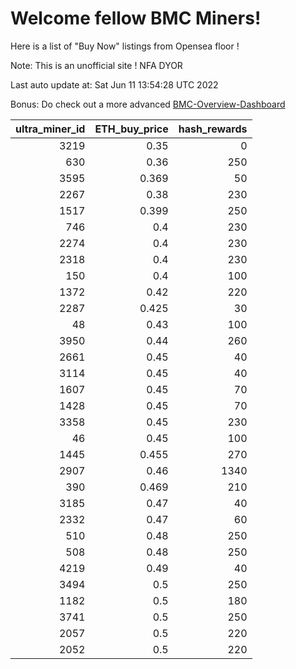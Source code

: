 # Welcome fellow BMC Miners!
Here is a list of "Buy Now" listings from Opensea floor !

Note: This is an unofficial site ! NFA DYOR

Last auto update at: Sat Jun 11 13:54:28 UTC 2022

Bonus: Do check out a more advanced [BMC-Overview-Dashboard](https://dune.com/defifunk/BMC-Overview-Dashboard)


|   ultra_miner_id |   ETH_buy_price |   hash_rewards |
|-----------------:|----------------:|---------------:|
|             3219 |           0.35  |              0 |
|              630 |           0.36  |            250 |
|             3595 |           0.369 |             50 |
|             2267 |           0.38  |            230 |
|             1517 |           0.399 |            250 |
|              746 |           0.4   |            230 |
|             2274 |           0.4   |            230 |
|             2318 |           0.4   |            230 |
|              150 |           0.4   |            100 |
|             1372 |           0.42  |            220 |
|             2287 |           0.425 |             30 |
|               48 |           0.43  |            100 |
|             3950 |           0.44  |            260 |
|             2661 |           0.45  |             40 |
|             3114 |           0.45  |             40 |
|             1607 |           0.45  |             70 |
|             1428 |           0.45  |             70 |
|             3358 |           0.45  |            230 |
|               46 |           0.45  |            100 |
|             1445 |           0.455 |            270 |
|             2907 |           0.46  |           1340 |
|              390 |           0.469 |            210 |
|             3185 |           0.47  |             40 |
|             2332 |           0.47  |             60 |
|              510 |           0.48  |            250 |
|              508 |           0.48  |            250 |
|             4219 |           0.49  |             40 |
|             3494 |           0.5   |            250 |
|             1182 |           0.5   |            180 |
|             3741 |           0.5   |            250 |
|             2057 |           0.5   |            220 |
|             2052 |           0.5   |            220 |
